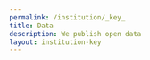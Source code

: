 ```yaml
---
permalink: /institution/_key_
title: Data
description: We publish open data
layout: institution-key
---
```


